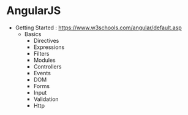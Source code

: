 # AngularJS
- Getting Started : https://www.w3schools.com/angular/default.asp
    - Basics
        - Directives
        - Expressions
        - Filters
        - Modules
        - Controllers
        - Events
        - DOM
        - Forms
        - Input
        - Validation
        - Http
